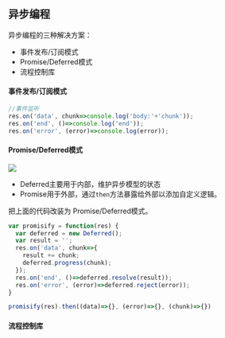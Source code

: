 ## 异步编程

异步编程的三种解决方案：

* 事件发布/订阅模式
* Promise/Deferred模式
* 流程控制库

#### 事件发布/订阅模式

```javascript
//事件监听
res.on('data', chunk=>console.log('body:'+'chunk'));
res.on('end', ()=>console.log('end'));
res.on('error', (error)=>console.log(error));
```

#### Promise/Deferred模式

![](https://cn.bing.com/th?id=OIP.v_4CFTuDkfvtzO_PA0ArfQHaCT&pid=Api&rs=1)

* Deferred主要用于内部，维护异步模型的状态
* Promise用于外部，通过`then`方法暴露给外部以添加自定义逻辑。

把上面的代码改装为 Promise/Deferred模式。

```javascript
var promisify = function(res) {
  var deferred = new Deferred();
  var result = '';
  res.on('data', chunk=>{
    result += chunk;
    deferred.progress(chunk);
  });
  res.on('end', ()=>deferred.resolve(result));
  res.on('error', (error)=>deferred.reject(error));
}

promisify(res).then((data)=>{}, (error)=>{}, (chunk)=>{})
```

#### 流程控制库

